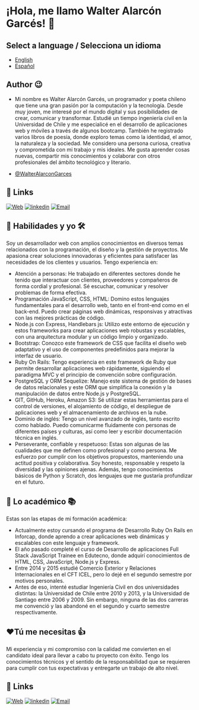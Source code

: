 # ¡Hola, me llamo Walter Alarcón Garcés! 👋

## Select a language / Selecciona un idioma
- [English](https://github.com/WalterAlarconGarces/WalterAlarconGarces/blob/ad4a4ca766627cebafe6bc7c8684561488b356ab/README.md)
- [Español](https://github.com/WalterAlarconGarces/WalterAlarconGarces/blob/ad4a4ca766627cebafe6bc7c8684561488b356ab/LEEME.md)


## Author 😉
- Mi nombre es Walter Alarcón Garcés, un programador y poeta chileno que tiene una gran pasión por la computación y la tecnología. Desde muy joven, me interesé por el mundo digital y sus posibilidades de crear, comunicar y transformar. Estudié un tiempo ingeniería civil en la Universidad de Chile y me especialicé en el desarrollo de aplicaciones web y móviles a través de algunos bootcamp. También he registrado varios libros de poesía, donde exploro temas como la identidad, el amor, la naturaleza y la sociedad. Me considero una persona curiosa, creativa y comprometida con mi trabajo y mis ideales. Me gusta aprender cosas nuevas, compartir mis conocimientos y colaborar con otros profesionales del ámbito tecnológico y literario.

- [@WalterAlarconGarces](https://github.com/WalterAlarconGarces)
## 🔗 Links
[![Web](https://img.shields.io/badge/Web-walteralarcongarces.cl-ffa1f0?style=for-the-badge&logo=dev.to&logoColor=white&labelColor=101010)](https://www.walteralarcongarces.cl)
[![linkedin](https://img.shields.io/badge/linkedin-0A66C2?style=for-the-badge&logo=linkedin&logoColor=white)](https://www.linkedin.com/in/walter-alarcon-garces/)
[![Email](https://img.shields.io/badge/email-0AC2?style=for-the-badge&logo=email&logoColor=white)](mailto:walarcon@gmail.com)

## 🚀 Habilidades y yo 🛠
Soy un desarrollador web con amplios conocimientos en diversos temas relacionados con la programación, el diseño y la gestión de proyectos. Me apasiona crear soluciones innovadoras y eficientes para satisfacer las necesidades de los clientes y usuarios. Tengo experiencia en:

- Atención a personas: He trabajado en diferentes sectores donde he tenido que interactuar con clientes, proveedores y compañeros de forma cordial y profesional. Sé escuchar, comunicar y resolver problemas de forma efectiva.
- Programación JavaScript, CSS, HTML: Domino estos lenguajes fundamentales para el desarrollo web, tanto en el front-end como en el back-end. Puedo crear páginas web dinámicas, responsivas y atractivas con las mejores prácticas de código.
- Node.js con Express, Handlebars js: Utilizo este entorno de ejecución y estos frameworks para crear aplicaciones web robustas y escalables, con una arquitectura modular y un código limpio y organizado.
- Bootstrap: Conozco este framework de CSS que facilita el diseño web adaptativo y el uso de componentes predefinidos para mejorar la interfaz de usuario.
- Ruby On Rails: Tengo experiencia en este framework de Ruby que permite desarrollar aplicaciones web rápidamente, siguiendo el paradigma MVC y el principio de convención sobre configuración.
- PostgreSQL y ORM Sequelize: Manejo este sistema de gestión de bases de datos relacionales y este ORM que simplifica la conexión y la manipulación de datos entre Node.js y PostgreSQL.
- GIT, GitHub, Heroku, Amazon S3: Sé utilizar estas herramientas para el control de versiones, el alojamiento de código, el despliegue de aplicaciones web y el almacenamiento de archivos en la nube.
- Dominio de inglés: Tengo un nivel avanzado de inglés, tanto escrito como hablado. Puedo comunicarme fluidamente con personas de diferentes países y culturas, así como leer y escribir documentación técnica en inglés.
- Perseverante, confiable y respetuoso: Estas son algunas de las cualidades que me definen como profesional y como persona. Me esfuerzo por cumplir con los objetivos propuestos, manteniendo una actitud positiva y colaborativa. Soy honesto, responsable y respeto la diversidad y las opiniones ajenas.
Además, tengo conocimientos básicos de Python y Scratch, dos lenguajes que me gustaría profundizar en el futuro.


## 📖 Lo académico 📚
Estas son las etapas de mi formación académica:
- Actualmente estoy cursando el programa de Desarrollo Ruby On Rails en Inforcap, donde aprendo a crear aplicaciones web dinámicas y escalables con este lenguaje y framework.
- El año pasado completé el curso de Desarrollo de aplicaciones Full Stack JavaScript Trainee en Edutecno, donde adquirí conocimientos de HTML, CSS, JavaScript, Node.js y Express.
- Entre 2014 y 2015 estudié Comercio Exterior y Relaciones Internacionales en el CFT ICEL, pero lo dejé en el segundo semestre por motivos personales.
- Antes de eso, intenté estudiar Ingeniería Civil en dos universidades distintas: la Universidad de Chile entre 2010 y 2013, y la Universidad de Santiago entre 2006 y 2009. Sin embargo, ninguna de las dos carreras me convenció y las abandoné en el segundo y cuarto semestre respectivamente.

## ❤️Tú me necesitas 👍

Mi experiencia y mi compromiso con la calidad me convierten en el candidato ideal para llevar a cabo tu proyecto con éxito. Tengo los conocimientos técnicos y el sentido de la responsabilidad que se requieren para cumplir con tus expectativas y entregarte un trabajo de alto nivel.



## 🔗 Links
[![Web](https://img.shields.io/badge/Web-walteralarcongarces.cl-ffa1f0?style=for-the-badge&logo=dev.to&logoColor=white&labelColor=101010)](https://www.walteralarcongarces.cl)
[![linkedin](https://img.shields.io/badge/linkedin-0A66C2?style=for-the-badge&logo=linkedin&logoColor=white)](https://www.linkedin.com/in/walter-alarcon-garces/)
[![Email](https://img.shields.io/badge/email-0AC2?style=for-the-badge&logo=email&logoColor=white)](mailto:walarcon@gmail.com)
